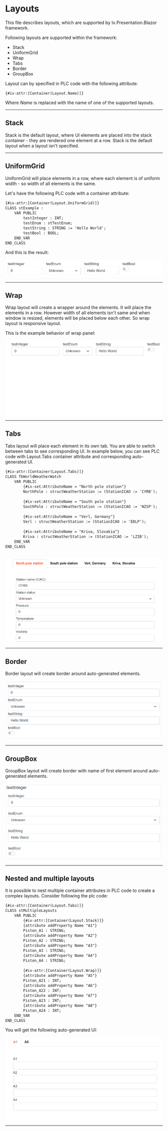 # Layouts

This file describes layouts, which are supported by Ix.Presentation.Blazor framework. 

Following layouts are supported within the framework:

- Stack
- UniformGrid
- Wrap
- Tabs
- Border
- GroupBox

Layout can by specified in PLC code with the following attribute:
```
{#ix-attr:[Container(Layout.Name)]}
```
Where *Name* is replaced with the name of one of the supported layouts.

---

## Stack
Stack is the default layout, where UI elements are placed into the stack container - they are rendered one element at a row. Stack is the default layout when a layout isn't specified.

---
## UniformGrid
UniformGrid will place elements in a row, where each element is of uniform width - so width of all elements is the same. 

Let's have the following PLC code with a container attribute:
```
{#ix-attr:[Container(Layout.UniformGrid)]}
CLASS stExample :
	VAR PUBLIC 
		testInteger : INT;
		testEnum : stTestEnum;
		testString : STRING := 'Hello World';
		testBool : BOOL;
	END_VAR  
END_CLASS
```

And this is the result:

![alt text](assets/uniform.png "RenderIgnore and custom labels")

---
## Wrap
Wrap layout will create a wrapper around the elements. It will place the elements in a row. However width of all elements isn't same and when window is resized, elements will be placed below each other. So wrap layout is responsive layout.

This is the example behavior of wrap panel:

![alt text](assets/wrap-panel.gif "Wrap panel behavior")

---
## Tabs
Tabs layout will place each element in its own tab. You are able to switch between tabs to see corresponding UI. In example below, you can see PLC code with Layout.Tabs container attribute and corresponding auto-generated UI.
```
{#ix-attr:[Container(Layout.Tabs)]}
CLASS fbWorldWeatherWatch
	VAR PUBLIC   
		{#ix-set:AttributeName = "North pole station"}
		NorthPole : structWeatherStation := (StationICAO := 'CYRB');

		{#ix-set:AttributeName = "South pole station"}
		SouthPole : structWeatherStation := (StationICAO := 'NZSP');

		{#ix-set:AttributeName = "Verl, Germany"}
		Verl : structWeatherStation := (StationICAO := 'EDLP');

		{#ix-set:AttributeName = "Kriva, Slovakia"}
		Kriva : structWeatherStation := (StationICAO := 'LZIB');	
	END_VAR 
END_CLASS
 
```
![alt text](assets/tabs.gif "Tabs layout")

---
## Border
Border layout will create border around auto-generated elements. 

![alt text](assets/border.png "Border layout")

---
## GroupBox
GroupBox layout will create border with name of first element around auto-generated elements. 

![alt text](assets/groupbox.png "GroupBox layout")

---
## Nested and multiple layouts
It is possible to nest multiple container attributes in PLC code to create a complex layouts.
Consider following the plc code:
```
{#ix-attr:[Container(Layout.Tabs)]}
CLASS stMultipleLayouts
	VAR PUBLIC 
		{#ix-attr:[Container(Layout.Stack)]}
		{attribute addProperty Name "A1"}
		Piston_A1 : STRING;
		{attribute addProperty Name "A2"}
		Piston_A2 : STRING;
		{attribute addProperty Name "A3"}
		Piston_A3 : STRING;
		{attribute addProperty Name "A4"}
		Piston_A4 : STRING;
		
		{#ix-attr:[Container(Layout.Wrap)]}
		{attribute addProperty Name "A5"}
		Piston_A21 : INT;
		{attribute addProperty Name "A6"}
		Piston_A22 : INT;
		{attribute addProperty Name "A7"}
		Piston_A23 : INT;
		{attribute addProperty Name "A8"}
		Piston_A24 : INT;
	END_VAR 
END_CLASS

```
You will get the following auto-generated UI:

![alt text](assets/multiple_layouts.gif "Mulitple layouts")

---
